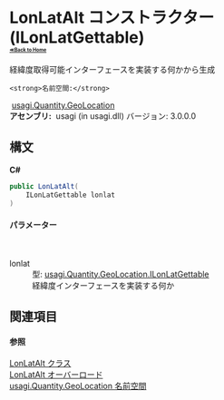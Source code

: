 # LonLatAlt コンストラクター (ILonLatGettable)<div style="font-size:30%"><a href="https://github.com/usagi/usagi.cs/blob/master/docs/Home.md">≪Back to Home</a></div> 

経緯度取得可能インターフェースを実装する何かから生成


    <strong>名前空間:</strong>
&nbsp;<a href="N_usagi_Quantity_GeoLocation.md">usagi.Quantity.GeoLocation</a><br /><strong>アセンブリ:</strong>
&nbsp;usagi (in usagi.dll) バージョン: 3.0.0.0

## 構文

**C#**<br />
``` C#
public LonLatAlt(
	ILonLatGettable lonlat
)
```


#### パラメーター
&nbsp;<dl><dt>lonlat</dt><dd>型: <a href="T_usagi_Quantity_GeoLocation_ILonLatGettable.md">usagi.Quantity.GeoLocation.ILonLatGettable</a><br />経緯度インターフェースを実装する何か</dd></dl>

## 関連項目


#### 参照
<a href="T_usagi_Quantity_GeoLocation_LonLatAlt.md">LonLatAlt クラス</a><br /><a href="Overload_usagi_Quantity_GeoLocation_LonLatAlt__ctor.md">LonLatAlt オーバーロード</a><br /><a href="N_usagi_Quantity_GeoLocation.md">usagi.Quantity.GeoLocation 名前空間</a><br />